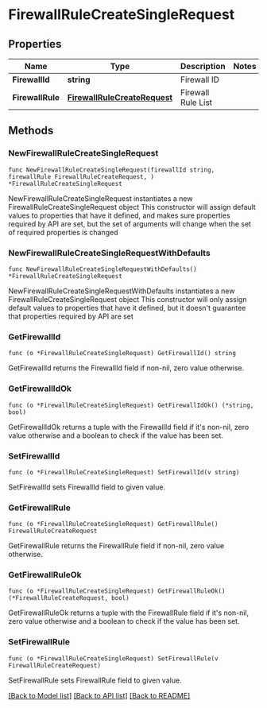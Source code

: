 # FirewallRuleCreateSingleRequest

## Properties

Name | Type | Description | Notes
------------ | ------------- | ------------- | -------------
**FirewallId** | **string** | Firewall ID | 
**FirewallRule** | [**FirewallRuleCreateRequest**](FirewallRuleCreateRequest.md) | Firewall Rule List | 

## Methods

### NewFirewallRuleCreateSingleRequest

`func NewFirewallRuleCreateSingleRequest(firewallId string, firewallRule FirewallRuleCreateRequest, ) *FirewallRuleCreateSingleRequest`

NewFirewallRuleCreateSingleRequest instantiates a new FirewallRuleCreateSingleRequest object
This constructor will assign default values to properties that have it defined,
and makes sure properties required by API are set, but the set of arguments
will change when the set of required properties is changed

### NewFirewallRuleCreateSingleRequestWithDefaults

`func NewFirewallRuleCreateSingleRequestWithDefaults() *FirewallRuleCreateSingleRequest`

NewFirewallRuleCreateSingleRequestWithDefaults instantiates a new FirewallRuleCreateSingleRequest object
This constructor will only assign default values to properties that have it defined,
but it doesn't guarantee that properties required by API are set

### GetFirewallId

`func (o *FirewallRuleCreateSingleRequest) GetFirewallId() string`

GetFirewallId returns the FirewallId field if non-nil, zero value otherwise.

### GetFirewallIdOk

`func (o *FirewallRuleCreateSingleRequest) GetFirewallIdOk() (*string, bool)`

GetFirewallIdOk returns a tuple with the FirewallId field if it's non-nil, zero value otherwise
and a boolean to check if the value has been set.

### SetFirewallId

`func (o *FirewallRuleCreateSingleRequest) SetFirewallId(v string)`

SetFirewallId sets FirewallId field to given value.


### GetFirewallRule

`func (o *FirewallRuleCreateSingleRequest) GetFirewallRule() FirewallRuleCreateRequest`

GetFirewallRule returns the FirewallRule field if non-nil, zero value otherwise.

### GetFirewallRuleOk

`func (o *FirewallRuleCreateSingleRequest) GetFirewallRuleOk() (*FirewallRuleCreateRequest, bool)`

GetFirewallRuleOk returns a tuple with the FirewallRule field if it's non-nil, zero value otherwise
and a boolean to check if the value has been set.

### SetFirewallRule

`func (o *FirewallRuleCreateSingleRequest) SetFirewallRule(v FirewallRuleCreateRequest)`

SetFirewallRule sets FirewallRule field to given value.



[[Back to Model list]](../README.md#documentation-for-models) [[Back to API list]](../README.md#documentation-for-api-endpoints) [[Back to README]](../README.md)


